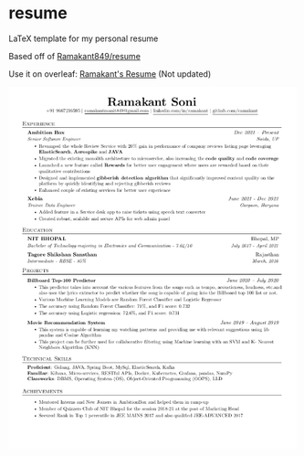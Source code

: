 # resume
LaTeX template for my personal resume

Based off of [Ramakant849/resume](https://github.com/Ramakant849/resume/)

Use it on overleaf: [Ramakant's Resume](https://www.overleaf.com/read/kdssqctmxcyh#1dd16c) (Not updated)

![Resume Preview](resume.png)
